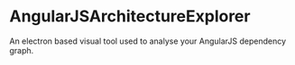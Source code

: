# AngularJSArchitectureExplorer
An electron based visual tool used to analyse your AngularJS dependency graph.
